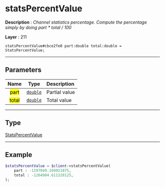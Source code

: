 # statsPercentValue

**Description** : *Channel statistics percentage.
Compute the percentage simply by doing part * total / 100*

**Layer** : 211

```tl
statsPercentValue#cbce2fe0 part:double total:double = StatsPercentValue;
```

---

## Parameters

| Name | Type | Description |
| :---: | :---: | :--- |
| <mark>part</mark> | [`double`](type/double) | Partial value |
| <mark>total</mark> | [`double`](type/double) | Total value |

---

## Type

[StatsPercentValue](type/StatsPercentValue)

---

## Example

```php
$statsPercentValue = $client->statsPercentValue(
	part : -1197049.169921875,
	total : -1264984.611328125,
);
```